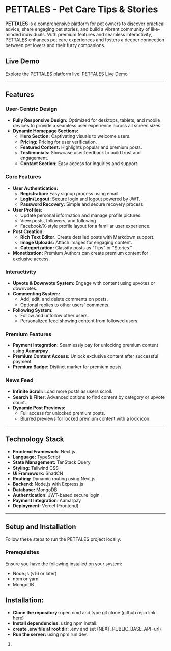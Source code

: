 # PETTALES - Pet Care Tips & Stories

**PETTALES** is a comprehensive platform for pet owners to discover practical advice, share engaging pet stories, and build a vibrant community of like-minded individuals. With premium features and seamless interactivity, PETTALES enhances pet care experiences and fosters a deeper connection between pet lovers and their furry companions.

## Live Demo

Explore the PETTALES platform live: [PETTALES Live Demo](https://pettales.vercel.app/)

---

## Features

### User-Centric Design

- **Fully Responsive Design:** Optimized for desktops, tablets, and mobile devices to provide a seamless user experience across all screen sizes.
- **Dynamic Homepage Sections:**
  - **Hero Section:** Captivating visuals to welcome users.
  - **Pricing:** Pricing for user verification.
  - **Featured Content:** Highlights popular and premium posts.
  - **Testimonials:** Showcase user feedback to build trust and engagement.
  - **Contact Section:** Easy access for inquiries and support.

### Core Features

- **User Authentication:**
  - **Registration:** Easy signup process using email.
  - **Login/Logout:** Secure login and logout powered by JWT.
  - **Password Recovery:** Simple and secure recovery process.
- **User Profiles:**
  - Update personal information and manage profile pictures.
  - View posts, followers, and following.
  - Facebook/X-style profile layout for a familiar user experience.
- **Post Creation:**
  - **Rich Text Editor:** Create detailed posts with Markdown support.
  - **Image Uploads:** Attach images for engaging content.
  - **Categorization:** Classify posts as "Tips" or "Stories."
- **Monetization:** Premium Authors can create premium content for exclusive access.

### Interactivity

- **Upvote & Downvote System:** Engage with content using upvotes or downvotes.
- **Commenting System:**
  - Add, edit, and delete comments on posts.
  - Optional replies to other users' comments.
- **Following System:**
  - Follow and unfollow other users.
  - Personalized feed showing content from followed users.

### Premium Features

- **Payment Integration:** Seamlessly pay for unlocking premium content using **Aamarpay** .
- **Premium Content Access:** Unlock exclusive content after successful payment.
- **Premium Badge:** Distinct marker for premium posts.

### News Feed

- **Infinite Scroll:** Load more posts as users scroll.
- **Search & Filter:** Advanced options to find content by category or upvote count.
- **Dynamic Post Previews:**
  - Full access for unlocked premium posts.
  - Blurred previews for locked premium content with a lock icon.

---

## Technology Stack

- **Frontend Framework:** Next.js
- **Language:** TypeScript
- **State Management:** TanStack Query
- **Styling:** Tailwind CSS
- **Ui Framework:** ShadCN
- **Routing:** Dynamic routing using Next.js
- **Backend:** Node.js with Express.js
- **Database:** MongoDB
- **Authentication:** JWT-based secure login
- **Payment Integration:** Aamarpay
- **Deployment:** Vercel (Frontend)

---

## Setup and Installation

Follow these steps to run the PETTALES project locally:

### Prerequisites

Ensure you have the following installed on your system:

- Node.js (v16 or later)
- npm or yarn
- MongoDB

## Installation:

- **Clone the repository:** open cmd and type git clone (github repo link here)
- **Install dependencies:** using npm install.
- **create .env file at root dir:** .env and set (NEXT_PUBLIC_BASE_API=url)
- **Run the server:** using npm run dev.

1.

